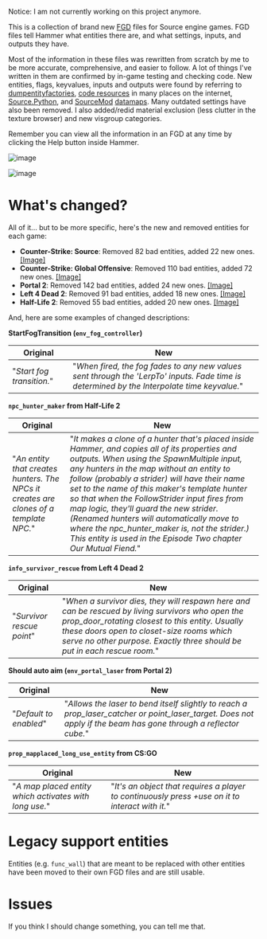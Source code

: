 Notice: I am not currently working on this project anymore.

This is a collection of brand new [FGD](https://developer.valvesoftware.com/wiki/FGD) files for Source engine games. FGD files tell Hammer what entities there are, and what settings, inputs, and outputs they have.

Most of the information in these files was rewritten from scratch by me to be more accurate, comprehensive, and easier to follow. A lot of things I've written in them are confirmed by in-game testing and checking code. New entities, flags, keyvalues, inputs and outputs were found by referring to [dumpentityfactories](https://developer.valvesoftware.com/wiki/Dumpentityfactories), [code resources](https://github.com/ValveSoftware/source-sdk-2013/) in many places on the internet, [Source.Python](http://wiki.sourcepython.com/), and [SourceMod](https://www.sourcemod.net/about.php) [datamaps](https://drive.google.com/drive/folders/12x4noWQ3YFAyv-TDUPzOyh8cq1z1yOYU?usp=sharing). Many outdated settings have also been removed. I also added/redid material exclusion (less clutter in the texture browser) and new visgroup categories.

Remember you can view all the information in an FGD at any time by clicking the Help button inside Hammer.

![image](https://user-images.githubusercontent.com/39359267/120943117-9474cd00-c6f2-11eb-81eb-7c82ee4adb80.png)

![image](https://user-images.githubusercontent.com/39359267/120943126-a48cac80-c6f2-11eb-85bd-13a209c362a7.png)


# What's changed?
All of it... but to be more specific, here's the new and removed entities for each game:

* **Counter-Strike: Source**: Removed 82 bad entities, added 22 new ones. [[Image]](https://user-images.githubusercontent.com/39359267/138302217-536b017d-c94f-4cfc-afe0-d0340dbbe64b.png)
* **Counter-Strike: Global Offensive**: Removed 110 bad entities, added 72 new ones. [[Image]](https://user-images.githubusercontent.com/39359267/138299789-28d0024f-2795-48d0-bdb9-57d907f24e54.png)
* **Portal 2**: Removed 142 bad entities, added 24 new ones. [[Image]](https://user-images.githubusercontent.com/39359267/121007390-9b81f680-c757-11eb-9ef4-5a202b30f736.png)
* **Left 4 Dead 2**: Removed 91 bad entities, added 18 new ones. [[Image]](https://user-images.githubusercontent.com/39359267/138311431-3cd4b181-c572-4ce8-a52c-476daa8b2635.png)
* **Half-Life 2**: Removed 55 bad entities, added 20 new ones. [[Image]](https://user-images.githubusercontent.com/39359267/138314738-82b8a20a-240c-4a2e-9aeb-173cab01b4af.png)


And, here are some examples of changed descriptions:

**StartFogTransition (`env_fog_controller`)**

Original|New
--|--
"*Start fog transition.*" | "*When fired, the fog fades to any new values sent through the 'LerpTo' inputs. Fade time is determined by the Interpolate time keyvalue.*"

**`npc_hunter_maker` from Half-Life 2**

Original|New
--|--
"*An entity that creates hunters. The NPCs it creates are clones of a template NPC.*" | "*It makes a clone of a hunter that's placed inside Hammer, and copies all of its properties and outputs. When using the SpawnMultiple input, any hunters in the map without an entity to follow (probably a strider) will have their name set to the name of this maker's template hunter so that when the FollowStrider input fires from map logic, they'll guard the new strider. (Renamed hunters will automatically move to where the npc_hunter_maker is, not the strider.) This entity is used in the Episode Two chapter Our Mutual Fiend.*"

**`info_survivor_rescue` from Left 4 Dead 2**

Original|New
--|--
"*Survivor rescue point*" | "*When a survivor dies, they will respawn here and can be rescued by living survivors who open the prop_door_rotating closest to this entity. Usually these doors open to closet-size rooms which serve no other purpose. Exactly three should be put in each rescue room.*"

**Should auto aim (`env_portal_laser` from Portal 2)**

Original|New
--|--
"*Default to enabled*" | "*Allows the laser to bend itself slightly to reach a prop_laser_catcher or point_laser_target. Does not apply if the beam has gone through a reflector cube.*"

**`prop_mapplaced_long_use_entity` from CS:GO**

Original|New
--|--
"*A map placed entity which activates with long use.*" | "*It's an object that requires a player to continuously press +use on it to interact with it.*"

# Legacy support entities
Entities (e.g. `func_wall`) that are meant to be replaced with other entities have been moved to their own FGD files and are still usable.

# Issues
If you think I should change something, you can tell me that.
